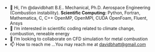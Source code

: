 - 👋 Hi, I’m @davidbhatt B.E.. Mechanical, Ph.D. Aerospace Engineering (Combustion instability).
**Scientific Computing:**
Python, Fortran, Mathematica, C, C++
OpenMP, OpenMPI, CUDA
OpenFoam, Fluent, Ansys 
- 👀 I’m interested in scientific coding related to climate change, combustion, reneable energy 
- 💞️ I’m looking to collaborate on CFD simulation for metal combustion
- 📫 How to reach me ...You may reach me at davidbhatt@gmail.com
<!---
davidbhatt/davidbhatt is a ✨ special ✨ repository because its `README.md` (this file) appears on your GitHub profile.
You can click the Preview link to take a look at your changes.
--->
